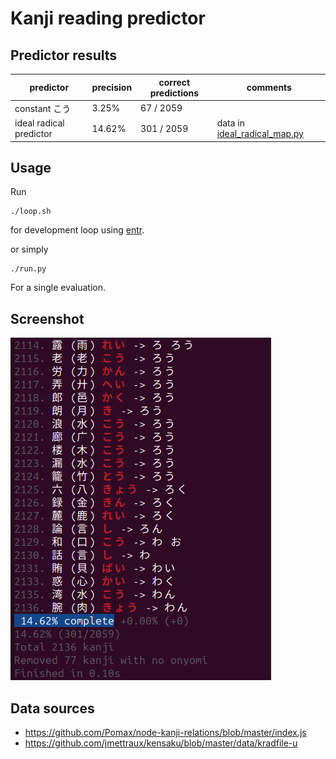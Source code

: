 # Kanji reading predictor

## Predictor results

| predictor | precision | correct predictions | comments |
| --------- | --------- | ------------------- | -------- |
| constant こう | 3.25% | 67 / 2059 | |
| ideal radical predictor | 14.62% | 301 / 2059 | data in [ideal_radical_map.py](ideal_radical_map.py) |

## Usage

Run
```
./loop.sh
```
for development loop using [entr](https://github.com/eradman/entr).

or simply

```
./run.py
```
For a single evaluation.

## Screenshot

![screenshot](screenshot.png)

## Data sources

* https://github.com/Pomax/node-kanji-relations/blob/master/index.js
* https://github.com/jmettraux/kensaku/blob/master/data/kradfile-u
